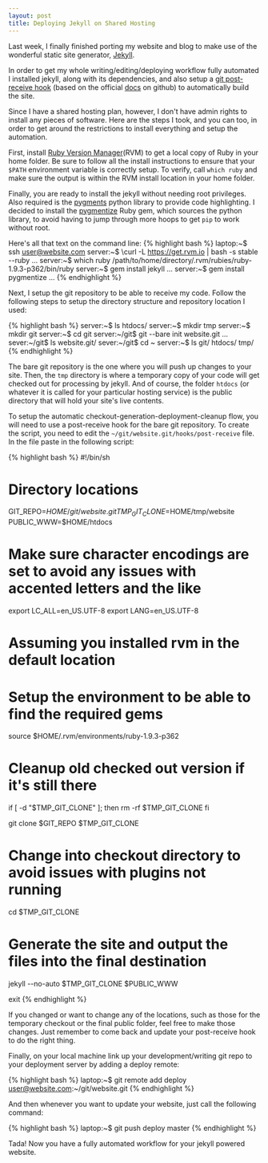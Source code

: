 ```yaml
---
layout: post
title: Deploying Jekyll on Shared Hosting
---
```

Last week, I finally finished porting my website and blog to make use of the wonderful static site generator, [Jekyll](http://jekyllrb.com/).

In order to get my whole writing/editing/deploying workflow fully automated I installed jekyll, along with its dependencies, and also setup a [git post-receive hook](http://git-scm.com/book/en/Customizing-Git-Git-Hooks) (based on the official [docs](https://github.com/mojombo/jekyll/wiki/Deployment) on github) to automatically build the site.

Since I have a shared hosting plan, however, I don't have admin rights to install any pieces of software. Here are the steps I took, and you can too, in order to get around the restrictions to install everything and setup the automation.

First, install [Ruby Version Manager](https://rvm.io/)(RVM) to get a local copy of Ruby in your home folder. Be sure to follow all the install instructions to ensure that your `$PATH` environment variable is correctly setup. To verify, call `which ruby` and make sure the output is within the RVM install location in your home folder.

Finally, you are ready to install the jekyll without needing root privileges. Also required is the [pygments](http://pygments.org/) python library to provide code highlighting. I decided to install the [pygmentize](https://rubygems.org/gems/pygmentize) Ruby gem, which sources the python library, to avoid having to jump through more hoops to get `pip` to work without root.

Here's all that text on the command line:
{% highlight bash %}
laptop:~$ ssh user@website.com
server:~$ \curl -L https://get.rvm.io | bash -s stable --ruby
  ...
server:~$ which ruby
/path/to/home/directory/.rvm/rubies/ruby-1.9.3-p362/bin/ruby
server:~$ gem install jekyll
  ...
server:~$ gem install pygmentize
  ...
{% endhighlight %}

Next, I setup the git repository to be able to receive my code. Follow the following steps to setup the directory structure and repository location I used: 

{% highlight bash %}
server:~$ ls
htdocs/
server:~$ mkdir tmp
server:~$ mkdir git
server:~$ cd git
server:~/git$ git --bare init website.git
  ...
sever:~/git$ ls
website.git/
sever:~/git$ cd ~
server:~$ ls
git/   htdocs/    tmp/
{% endhighlight %}

The bare git repository is the one where you will push up changes to your site. Then, the `tmp` directory is where a temporary copy of your code will get checked out for processing by jekyll. And of course, the folder `htdocs` (or whatever it is called for your particular hosting service) is the public directory that will hold your site's live contents.

To setup the automatic checkout-generation-deployment-cleanup flow, you will need to use a post-receive hook for the bare git repository. To create the script, you need to edit the `~/git/website.git/hooks/post-receive` file. In the file paste in the following script:

{% highlight bash %}
#!/bin/sh

# Directory locations
GIT_REPO=$HOME/git/website.git
TMP_GIT_CLONE=$HOME/tmp/website
PUBLIC_WWW=$HOME/htdocs

# Make sure character encodings are set to avoid any issues with accented letters and the like
export LC_ALL=en_US.UTF-8
export LANG=en_US.UTF-8

# Assuming you installed rvm in the default location
# Setup the environment to be able to find the required gems
source $HOME/.rvm/environments/ruby-1.9.3-p362

# Cleanup old checked out version if it's still there
if [ -d "$TMP_GIT_CLONE" ]; then
    rm -rf $TMP_GIT_CLONE
fi


git clone $GIT_REPO $TMP_GIT_CLONE
# Change into checkout directory to avoid issues with plugins not running
cd $TMP_GIT_CLONE
# Generate the site and output the files into the final destination
jekyll --no-auto $TMP_GIT_CLONE $PUBLIC_WWW

exit
{% endhighlight %}

If you changed or want to change any of the locations, such as those for the temporary checkout or the final public folder, feel free to make those changes. Just remember to come back and update your post-receive hook to do the right thing.

Finally, on your local machine link up your development/writing git repo to your deployment server by adding a deploy remote:

{% highlight bash %}
laptop:~$ git remote add deploy user@website.com:~/git/website.git
{% endhighlight %}

And then whenever you want to update your website, just call the following command:

{% highlight bash %}
laptop:~$ git push deploy master
{% endhighlight %}

Tada! Now you have a fully automated workflow for your jekyll powered website.


